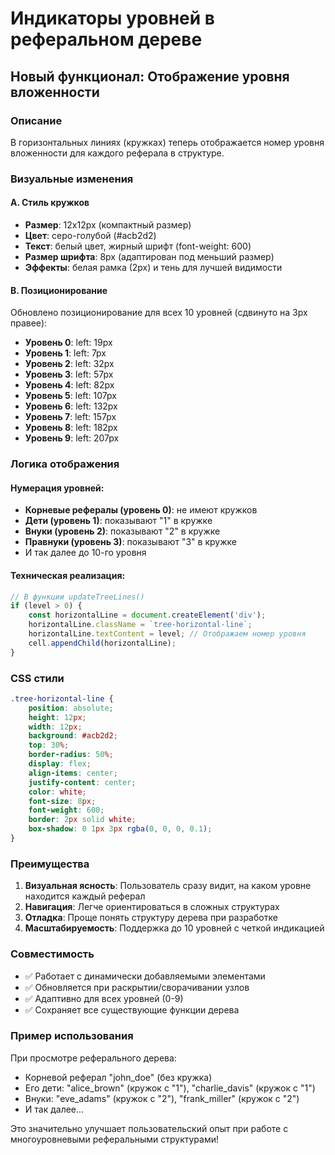 # Индикаторы уровней в реферальном дереве

## Новый функционал: Отображение уровня вложенности

### Описание
В горизонтальных линиях (кружках) теперь отображается номер уровня вложенности для каждого реферала в структуре.

### Визуальные изменения

#### A. Стиль кружков
- **Размер**: 12x12px (компактный размер)
- **Цвет**: серо-голубой (#acb2d2)
- **Текст**: белый цвет, жирный шрифт (font-weight: 600)
- **Размер шрифта**: 8px (адаптирован под меньший размер)
- **Эффекты**: белая рамка (2px) и тень для лучшей видимости

#### B. Позиционирование
Обновлено позиционирование для всех 10 уровней (сдвинуто на 3px правее):
- **Уровень 0**: left: 19px
- **Уровень 1**: left: 7px  
- **Уровень 2**: left: 32px
- **Уровень 3**: left: 57px
- **Уровень 4**: left: 82px
- **Уровень 5**: left: 107px
- **Уровень 6**: left: 132px
- **Уровень 7**: left: 157px
- **Уровень 8**: left: 182px
- **Уровень 9**: left: 207px

### Логика отображения

#### Нумерация уровней:
- **Корневые рефералы (уровень 0)**: не имеют кружков
- **Дети (уровень 1)**: показывают "1" в кружке
- **Внуки (уровень 2)**: показывают "2" в кружке
- **Правнуки (уровень 3)**: показывают "3" в кружке
- И так далее до 10-го уровня

#### Техническая реализация:
```javascript
// В функции updateTreeLines()
if (level > 0) {
    const horizontalLine = document.createElement('div');
    horizontalLine.className = `tree-horizontal-line`;
    horizontalLine.textContent = level; // Отображаем номер уровня
    cell.appendChild(horizontalLine);
}
```

### CSS стили
```css
.tree-horizontal-line {
    position: absolute;
    height: 12px;
    width: 12px;
    background: #acb2d2;
    top: 30%;
    border-radius: 50%;
    display: flex;
    align-items: center;
    justify-content: center;
    color: white;
    font-size: 8px;
    font-weight: 600;
    border: 2px solid white;
    box-shadow: 0 1px 3px rgba(0, 0, 0, 0.1);
}
```

### Преимущества

1. **Визуальная ясность**: Пользователь сразу видит, на каком уровне находится каждый реферал
2. **Навигация**: Легче ориентироваться в сложных структурах
3. **Отладка**: Проще понять структуру дерева при разработке
4. **Масштабируемость**: Поддержка до 10 уровней с четкой индикацией

### Совместимость

- ✅ Работает с динамически добавляемыми элементами
- ✅ Обновляется при раскрытии/сворачивании узлов
- ✅ Адаптивно для всех уровней (0-9)
- ✅ Сохраняет все существующие функции дерева

### Пример использования

При просмотре реферального дерева:
- Корневой реферал "john_doe" (без кружка)
- Его дети: "alice_brown" (кружок с "1"), "charlie_davis" (кружок с "1")
- Внуки: "eve_adams" (кружок с "2"), "frank_miller" (кружок с "2")
- И так далее...

Это значительно улучшает пользовательский опыт при работе с многоуровневыми реферальными структурами!
